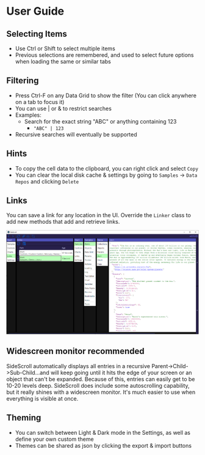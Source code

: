# User Guide

## Selecting Items
* Use Ctrl or Shift to select multiple items
* Previous selections are remembered, and used to select future options when loading the same or similar tabs

## Filtering

* Press Ctrl-F on any Data Grid to show the filter (You can click anywhere on a tab to focus it)
* You can use | or & to restrict searches
* Examples:
  - Search for the exact string "ABC" or anything containing 123
    - `"ABC" | 123`
* Recursive searches will eventually be supported

## Hints
* To copy the cell data to the clipboard, you can right click and select `Copy`
* You can clear the local disk cache & settings by going to `Samples` -> `Data Repos` and clicking `Delete`

## Links

You can save a link for any location in the UI. Override the `Linker` class to add new methods that add and retrieve links.

![Links](../Images/Screenshots/Links.png)

## Widescreen monitor recommended

SideScroll automatically displays all entries in a recursive Parent->Child->Sub-Child...and will keep going until it hits the edge of your screen or an object that can't be expanded. Because of this, entries can easily get to be 10-20 levels deep. SideScroll does include some autoscrolling capability, but it really shines with a widescreen monitor. It's much easier to use when everything is visible at once.

## Theming
- You can switch between Light & Dark mode in the Settings, as well as define your own custom theme
- Themes can be shared as json by clicking the export & import buttons
